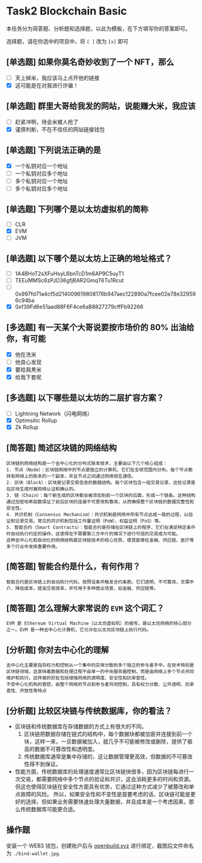 # Task2 Blockchain Basic

本任务分为简答题、分析题和选择题，以此为模板，在下方填写你的答案即可。

选择题，请在你选中的项目中，将 `[ ]` 改为 `[x]` 即可

## [单选题] 如果你莫名奇妙收到了一个 NFT，那么

- [ ] 天上掉米，我应该马上点开他的链接
- [x] 这可能是在对我进行诈骗！

## [单选题] 群里大哥给我发的网站，说能赚大米，我应该

- [ ] 赶紧冲啊，待会米被人抢了
- [x] 谨慎判断，不在不信任的网站链接钱包

## [单选题] 下列说法正确的是

- [x] 一个私钥对应一个地址
- [ ] 一个私钥对应多个地址
- [ ] 多个私钥对应一个地址
- [ ] 多个私钥对应多个地址

## [单选题] 下列哪个是以太坊虚拟机的简称

- [ ] CLR
- [x] EVM
- [ ] JVM

## [单选题] 以下哪个是以太坊上正确的地址格式？

- [ ] 1A4BHoT2sXFuHsyL6bnTcD1m6AP9C5uyT1
- [ ] TEEuMMSc6zPJD36gfjBAR2GmqT6Tu1Rcut
- [ ] 0x997fd71a4cf5d214009619808176b947aec122890a7fcee02e78e329596c94ba
- [x] 0xf39Fd6e51aad88F6F4ce6aB8827279cffFb92266

## [多选题] 有一天某个大哥说要按市场价的 80% 出油给你，有可能

- [x] 他在洗米
- [ ] 他良心发现
- [x] 要给我黒米
- [x] 给我下套呢

## [多选题] 以下哪些是以太坊的二层扩容方案？

- [ ] Lightning Network（闪电网络）
- [x] Optimsitic Rollup
- [x] Zk Rollup

## [简答题] 简述区块链的网络结构

```
区块链的网络结构是一个去中心化的分布式账本技术，主要由以下几个核心组成：
1. 节点（Node）：区块链网络中的节点是独立的计算机，它们在全球范围内分布。每个节点都持有网络上的账本的一个副本，并且节点之间通过网络相互通信。
2. 区块（Block）：区块是记录交易信息的数据结构。每个区块包含一组交易记录，这些记录是在区块生成时被网络认证和确认的。
3. 链（Chain）：每个新生成的区块都会被添加到前一个区块的后面，形成一个链条。这种结构通过加密哈希函数保证了前后区块的连接不可更改和篡改，从而确保整个区块链的数据完整性和安全性。
4. 共识机制（Consensus Mechanism）：共识机制是网络中所有节点达成一致的过程，以验证和记录交易。常见的共识机制包括工作量证明（PoW）、权益证明（PoS）等。
5. 智能合约（Smart Contracts）：智能合约是存储在区块链上的程序，它们在满足特定条件时自动执行约定的操作。这使得在不需要第三方中介的情况下进行可信的交易成为可能。
这种去中心化和自动化的网络结构是区块链技术的核心优势，使其能够在金融、供应链、医疗等多个行业中发挥重要作用。
```

## [简答题] 智能合约是什么，有何作用？

```
智能合约是区块链上的自动执行代码，按预设条件触发合约条款。它们透明、不可篡改，无需中介，降低成本，提高交易效率，并可用于多种商业场景，如金融、供应链等。
```

## [简答题] 怎么理解大家常说的 `EVM` 这个词汇？

```
EVM 是 Ethereum Virtual Machine（以太坊虚拟机）的缩写，是以太坊网络的核心部分之一。EVM 是一种去中心化计算机，它允许在以太坊区块链上执行代码。
```

## [分析题] 你对去中心化的理解

```
去中心化主要是指将权力和控制从一个集中的实体分散到多个独立的参与者手中。在技术特别是区块链领域，这意味着数据和处理过程不由单一的中央服务器控制，而是由网络上多个节点共同维护和执行。这样做的好处包括增强网络的透明度、安全性和抗审查性。
不受中心化机构的管控，由整个网络的节点和参与者共同控制，具有权力分散、公开透明、抗审查性、开放性等特点
```

## [分析题] 比较区块链与传统数据库，你的看法？

- 区块链和传统数据库在存储数据的方式上有很大的不同。
    1. 区块链把数据存储在链式的结构中，每个数据块都被加密并连接到前一个块，这样一来，一旦数据被加入，就几乎不可能被修改或删除，提供了极高的数据不可篡改性和透明度。
    2. 传统数据库通常是集中存储的，这让数据管理更高效，但数据的不可篡改性得不到保证。
- 性能方面，传统数据库的处理速度通常比区块链快很多，因为区块链每进行一次交易，都需要网络中多个节点的验证和共识，这会消耗更多的时间和资源。但这也使得区块链在安全性方面具有优势，它通过这种方式减少了被篡改和单点故障的风险。
所以，如果安全性和不变性是首要考虑的话，区块链可能是更好的选择。但如果业务需要快速处理大量数据，并且成本是一个考虑因素，那么传统数据库可能更合适。

## 操作题

安装一个 WEB3 钱包，创建账户后与 [openbuild.xyz](https://openbuild.xyz/profile) 进行绑定，截图后文件命名为 `./bind-wallet.jpg`.